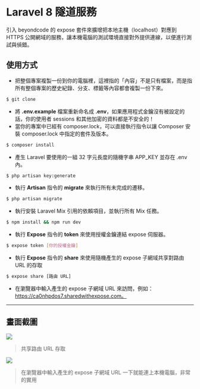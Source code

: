 # Laravel 8 隧道服務

引入 beyondcode 的 expose 套件來擴增把本地主機（localhost）對應到 HTTPS 公開網域的服務，讓本機電腦的測試環境直接對外提供連線，以便進行測試與偵錯。

## 使用方式
- 把整個專案複製一份到你的電腦裡，這裡指的「內容」不是只有檔案，而是指所有整個專案的歷史紀錄、分支、標籤等內容都會複製一份下來。
```sh
$ git clone
```
- 將 __.env.example__ 檔案重新命名成 __.env__，如果應用程式金鑰沒有被設定的話，你的使用者 sessions 和其他加密的資料都是不安全的！
- 當你的專案中已經有 composer.lock，可以直接執行指令以讓 Composer 安裝 composer.lock 中指定的套件及版本。
```sh
$ composer install
```
- 產生 Laravel 要使用的一組 32 字元長度的隨機字串 APP_KEY 並存在 .env 內。
```sh
$ php artisan key:generate
```
- 執行 __Artisan__ 指令的 __migrate__ 來執行所有未完成的遷移。
```sh
$ php artisan migrate
```
- 執行安裝 Laravel Mix 引用的依賴項目，並執行所有 Mix 任務。
```sh
$ npm install && npm run dev
```
- 執行 __Expose__ 指令的 __token__ 來使用授權金鑰連結 expose 伺服器。
```sh
$ expose token [你的授權金鑰]
```
- 執行 __Expose__ 指令的 __share__ 來使用隨機產生的 expose 子網域共享對路由 URL 的存取
```sh
$ expose share [路由 URL]
```
- 在瀏覽器中輸入產生的 expose 子網域 URL 來訪問，例如：https://ca0nhpdos7.sharedwithexpose.com。

----

## 畫面截圖
![](https://i.imgur.com/gs369GO.png)
> 共享路由 URL 存取

![](https://i.imgur.com/82qK9Bb.png)
> 在瀏覽器中輸入產生的 expose 子網域 URL 一下就能連上本機電腦，非常的實用